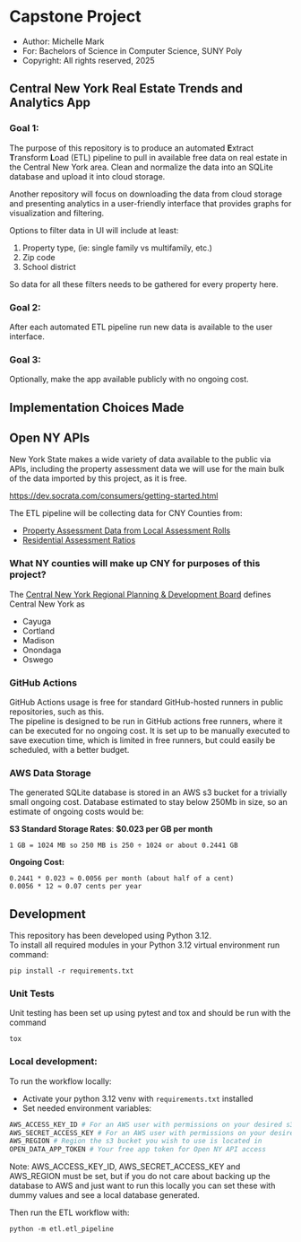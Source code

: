 # Capstone Project
- Author: Michelle Mark
- For: Bachelors of Science in Computer Science, SUNY Poly
- Copyright: All rights reserved, 2025

## Central New York Real Estate Trends and Analytics App

### Goal 1:
The purpose of this repository is to produce an automated **E**xtract **T**ransform **L**oad (ETL) 
pipeline to pull in available free data on real estate in the Central New York area.  Clean and 
normalize the data into an SQLite database and upload it into cloud storage.  

Another repository will focus on downloading the data from cloud storage and presenting 
analytics in a user-friendly interface that provides graphs for visualization and filtering.

Options to filter data in UI will include at least:
1. Property type, (ie: single family vs multifamily, etc.)
2. Zip code
3. School district

So data for all these filters needs to be gathered for every property here.

### Goal 2:

After each automated ETL pipeline run new data is available to the user interface.

### Goal 3:

Optionally, make the app available publicly with no ongoing cost.

## Implementation Choices Made

## Open NY APIs

New York State makes a wide variety of data available to the public via APIs, including 
the property assessment data we will use for the main bulk of the data imported by this
project, as it is free.

https://dev.socrata.com/consumers/getting-started.html

The ETL pipeline will be collecting data for CNY Counties from:
- [Property Assessment Data from Local Assessment Rolls](https://dev.socrata.com/foundry/data.ny.gov/7vem-aaz7)
- [Residential Assessment Ratios](https://dev.socrata.com/foundry/data.ny.gov/bsmp-6um6)


### What NY counties will make up CNY for purposes of this project?

The [Central New York Regional Planning & Development Board](https://www.cnyrpdb.org/region.asp) defines Central New York as

- Cayuga
- Cortland
- Madison
- Onondaga
- Oswego

### GitHub Actions

GitHub Actions usage is free for standard GitHub-hosted runners in public repositories, such as this.  
The pipeline is designed to be run in GitHub actions free runners, where it can be executed for 
no ongoing cost. It is set up to be manually executed to save execution time, which is limited in 
free runners, but could easily be scheduled, with a better budget.


### AWS Data Storage

The generated SQLite database is stored in an AWS s3 bucket for a trivially small ongoing cost.
Database estimated to stay below 250Mb in size, so an estimate of ongoing costs would be:

**S3 Standard Storage Rates**: **$0.023 per GB per month**

    1 GB = 1024 MB so 250 MB is 250 ÷ 1024 or about 0.2441 GB

**Ongoing Cost:**

    0.2441 * 0.023 ≈ 0.0056 per month (about half of a cent)
    0.0056 * 12 ≈ 0.07 cents per year

## Development
This repository has been developed using Python 3.12.  
To install all required modules in your Python 3.12 virtual environment run command:
```
pip install -r requirements.txt
```

### Unit Tests

Unit testing has been set up using pytest and tox and should be run with the command
```
tox
```

### Local development:

To run the workflow locally:

- Activate your python 3.12 venv with `requirements.txt` installed
- Set needed environment variables:
``` python
AWS_ACCESS_KEY_ID # For an AWS user with permissions on your desired s3 bucket to use
AWS_SECRET_ACCESS_KEY # For an AWS user with permissions on your desired s3 bucket to use
AWS_REGION # Region the s3 bucket you wish to use is located in
OPEN_DATA_APP_TOKEN # Your free app token for Open NY API access
```
Note: AWS_ACCESS_KEY_ID, AWS_SECRET_ACCESS_KEY and AWS_REGION must be set, but if you 
do not care about backing up the database to AWS and just want to run this locally you can
set these with dummy values and see a local database generated.

Then run the ETL workflow with:
```
python -m etl.etl_pipeline
```
